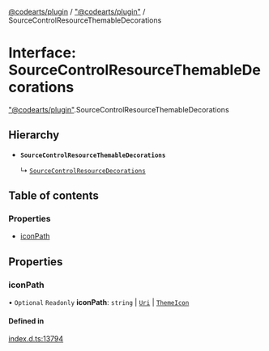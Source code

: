 [@codearts/plugin](../README.md) / ["@codearts/plugin"](../modules/_codearts_plugin_.md) / SourceControlResourceThemableDecorations

# Interface: SourceControlResourceThemableDecorations

["@codearts/plugin"](../modules/_codearts_plugin_.md).SourceControlResourceThemableDecorations

## Hierarchy

- **`SourceControlResourceThemableDecorations`**

  ↳ [`SourceControlResourceDecorations`](codearts_plugin_.SourceControlResourceDecorations.md)

## Table of contents

### Properties

- [iconPath](codearts_plugin_.SourceControlResourceThemableDecorations.md#iconpath)

## Properties

### iconPath

• `Optional` `Readonly` **iconPath**: `string` \| [`Uri`](../classes/codearts_plugin_.Uri.md) \| [`ThemeIcon`](../classes/codearts_plugin_.ThemeIcon.md)

#### Defined in

[index.d.ts:13794](https://github.com/huaweicloud/cloudide-plugin-api/blob/03c74e5/index.d.ts#L13794)
